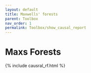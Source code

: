 ```yaml
---
layout: default
title: Maxwells' forests
parent: Toolbox
nav_order: 1
permalink: Toolbox/show_causal_report
---
```



# Maxs Forests

{% include causral_rf.html %}
